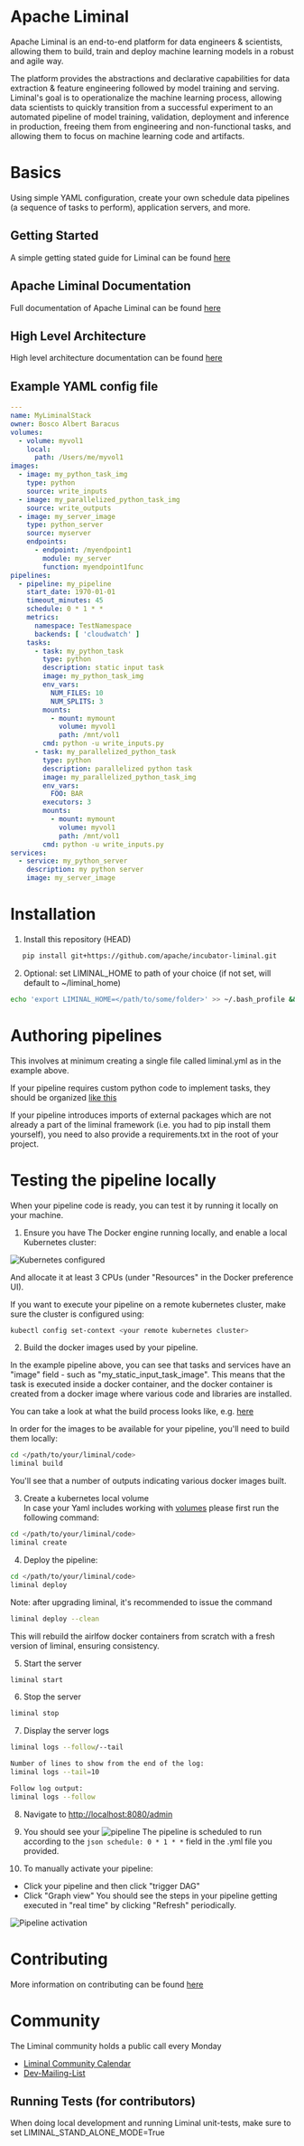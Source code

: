 <!--
Licensed to the Apache Software Foundation (ASF) under one
or more contributor license agreements.  See the NOTICE file
distributed with this work for additional information
regarding copyright ownership.  The ASF licenses this file
to you under the Apache License, Version 2.0 (the
"License"); you may not use this file except in compliance
with the License.  You may obtain a copy of the License at

  http://www.apache.org/licenses/LICENSE-2.0

Unless required by applicable law or agreed to in writing,
software distributed under the License is distributed on an
"AS IS" BASIS, WITHOUT WARRANTIES OR CONDITIONS OF ANY
KIND, either express or implied.  See the License for the
specific language governing permissions and limitations
under the License.
-->

# Apache Liminal

Apache Liminal is an end-to-end platform for data engineers & scientists, allowing them to build,
train and deploy machine learning models in a robust and agile way.

The platform provides the abstractions and declarative capabilities for
data extraction & feature engineering followed by model training and serving.
Liminal's goal is to operationalize the machine learning process, allowing data scientists to
quickly transition from a successful experiment to an automated pipeline of model training,
validation, deployment and inference in production, freeing them from engineering and
non-functional tasks, and allowing them to focus on machine learning code and artifacts.

# Basics

Using simple YAML configuration, create your own schedule data pipelines (a sequence of tasks to
perform), application servers,  and more.

## Getting Started

A simple getting stated guide for Liminal can be found [here](docs/getting-started/hello_world.md)

## Apache Liminal Documentation

Full documentation of Apache Liminal can be found [here](docs/liminal)

## High Level Architecture

High level architecture documentation can be found [here](docs/architecture.md)

## Example YAML config file

```yaml
---
name: MyLiminalStack
owner: Bosco Albert Baracus
volumes:
  - volume: myvol1
    local:
      path: /Users/me/myvol1
images:
  - image: my_python_task_img
    type: python
    source: write_inputs
  - image: my_parallelized_python_task_img
    source: write_outputs
  - image: my_server_image
    type: python_server
    source: myserver
    endpoints:
      - endpoint: /myendpoint1
        module: my_server
        function: myendpoint1func
pipelines:
  - pipeline: my_pipeline
    start_date: 1970-01-01
    timeout_minutes: 45
    schedule: 0 * 1 * *
    metrics:
      namespace: TestNamespace
      backends: [ 'cloudwatch' ]
    tasks:
      - task: my_python_task
        type: python
        description: static input task
        image: my_python_task_img
        env_vars:
          NUM_FILES: 10
          NUM_SPLITS: 3
        mounts:
          - mount: mymount
            volume: myvol1
            path: /mnt/vol1
        cmd: python -u write_inputs.py
      - task: my_parallelized_python_task
        type: python
        description: parallelized python task
        image: my_parallelized_python_task_img
        env_vars:
          FOO: BAR
        executors: 3
        mounts:
          - mount: mymount
            volume: myvol1
            path: /mnt/vol1
        cmd: python -u write_inputs.py
services:
  - service: my_python_server
    description: my python server
    image: my_server_image
```

# Installation

1. Install this repository (HEAD)

```bash
   pip install git+https://github.com/apache/incubator-liminal.git
```

2. Optional: set LIMINAL_HOME to path of your choice (if not set, will default to ~/liminal_home)

```bash
echo 'export LIMINAL_HOME=</path/to/some/folder>' >> ~/.bash_profile && source ~/.bash_profile
```

# Authoring pipelines

This involves at minimum creating a single file called liminal.yml as in the example above.

If your pipeline requires custom python code to implement tasks, they should be organized
[like this](https://github.com/apache/incubator-liminal/tree/master/tests/runners/airflow/liminal)

If your pipeline  introduces imports of external packages which are not already a part
of the liminal framework (i.e. you had to pip install them yourself), you need to also provide
a requirements.txt in the root of your project.

# Testing the pipeline locally

When your pipeline code is ready, you can test it by running it locally on your machine.

1. Ensure you have The Docker engine running locally, and enable a local Kubernetes cluster:

  ![Kubernetes configured](https://raw.githubusercontent.com/apache/incubator-liminal/master/images/k8s_running.png)

  And allocate it at least 3 CPUs (under "Resources" in the Docker preference UI).

  If you want to execute your pipeline on a remote kubernetes cluster, make sure the cluster is configured using:

  ```bash
  kubectl config set-context <your remote kubernetes cluster>
  ```

2. Build the docker images used by your pipeline.

In the example pipeline above, you can see that tasks and services have an "image" field - such as
"my_static_input_task_image". This means that the task is executed inside a docker container, and the docker container
is created from a docker image where various code and libraries are installed.

You can take a look at what the build process looks like, e.g.
[here](https://github.com/apache/incubator-liminal/tree/master/liminal/build/image/python)

In order for the images to be available for your pipeline, you'll need to build them locally:

```bash
cd </path/to/your/liminal/code>
liminal build
```

You'll see that a number of outputs indicating various docker images built.

3. Create a kubernetes local volume \
In case your Yaml includes working with [volumes](https://github.com/apache/incubator-liminal/blob/6253f8b2c9dc244af032979ec6d462dc3e07e170/docs/getting_started.md#mounted-volumes)
please first run the following command:

```bash
cd </path/to/your/liminal/code>
liminal create
```

4. Deploy the pipeline:

```bash
cd </path/to/your/liminal/code>
liminal deploy
```

Note: after upgrading liminal, it's recommended to issue the command

```bash
liminal deploy --clean
```

This will rebuild the airlfow docker containers from scratch with a fresh version of liminal, ensuring consistency.

5. Start the server

```bash
liminal start
```

6. Stop the server

```bash
liminal stop
```

7. Display the server logs

```bash
liminal logs --follow/--tail

Number of lines to show from the end of the log:
liminal logs --tail=10

Follow log output:
liminal logs --follow
```

8. Navigate to [http://localhost:8080/admin](http://localhost:8080/admin)

9. You should see your ![pipeline](https://raw.githubusercontent.com/apache/incubator-liminal/master/images/airflow.png)
The pipeline is scheduled to run according to the ```json schedule: 0 * 1 * *``` field in the .yml file you provided.

10. To manually activate your pipeline:

- Click your pipeline and then click "trigger DAG"
- Click "Graph view"
You should see the steps in your pipeline getting executed in "real time" by clicking "Refresh" periodically.

![Pipeline activation](https://raw.githubusercontent.com/apache/incubator-liminal/master/images/airflow_trigger.png)

# Contributing

More information on contributing can be found [here](CONTRIBUTING.md)

# Community

The Liminal community holds a public call every Monday

- [Liminal Community Calendar](https://calendar.google.com/calendar/u/0/r?cid=jom1i20emghura6s6ookhe2skk@group.calendar.google.com)
- [Dev-Mailing-List](https://lists.apache.org/list.html?dev@liminal.apache.org)

## Running Tests (for contributors)

When doing local development and running Liminal unit-tests, make sure to set LIMINAL_STAND_ALONE_MODE=True
